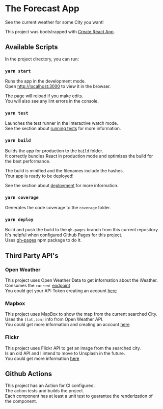 # The Forecast App

See the current weather for some City you want!

This project was bootstrapped with [Create React App](https://github.com/facebook/create-react-app).

## Available Scripts

In the project directory, you can run:

### `yarn start`

Runs the app in the development mode.<br />
Open [http://localhost:3000](http://localhost:3000) to view it in the browser.

The page will reload if you make edits.<br />
You will also see any lint errors in the console.

### `yarn test`

Launches the test runner in the interactive watch mode.<br />
See the section about [running tests](https://facebook.github.io/create-react-app/docs/running-tests) for more information.

### `yarn build`

Builds the app for production to the `build` folder.<br />
It correctly bundles React in production mode and optimizes the build for the best performance.

The build is minified and the filenames include the hashes.<br />
Your app is ready to be deployed!

See the section about [deployment](https://facebook.github.io/create-react-app/docs/deployment) for more information.

### `yarn coverage`

Generates the code coverage to the `coverage` folder.

### `yarn deploy`

Build and push the build to the `gh-pages` branch from this current repository.<br />
It's helpful when configured Github Pages for this project.<br />
Uses [gh-pages](https://www.npmjs.com/package/gh-pages) npm package to do it.

## Third Party API's

### Open Weather

This project uses Open Weather Data to get information about the Weather.<br />
Consumes the `current` [endpoint](https://openweathermap.org/current) <br />
You could get your API Token creating an account [here](https://home.openweathermap.org/users/sign_up)

### Mapbox

This project uses MapBox to show the map from the current searched City.<br />
Uses the `[lat,lon]` info from Open Weather API.<br />
You could get more information and creating an account [here](https://www.mapbox.com/maps/)

### Flickr

This project uses Flickr API to get an image from the searched city.<br />
Is an old API and I intend to move to Unsplash in the future.<br />
You could get more information [here](https://www.flickr.com/services/api/explore/flickr.photos.search)

## Github Actions

This project has an Action for CI configured.<br />
The action tests and builds the project.<br />
Each component has at least a unit test to guarantee the renderization of the component.
